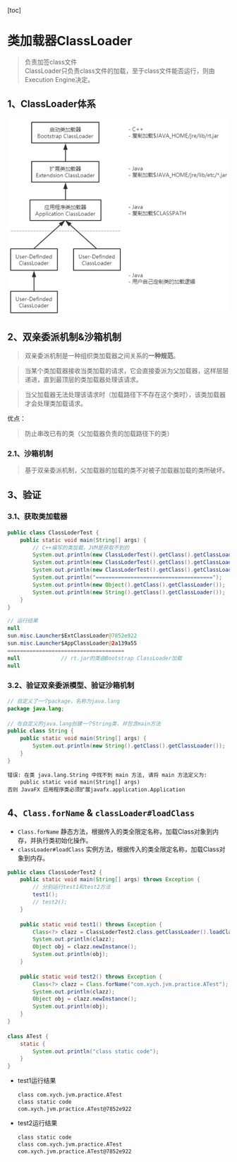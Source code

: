 [toc]

# 类加载器ClassLoader
> 负责加签class文件<br>
> ClassLoader只负责class文件的加载，至于class文件能否运行，则由Execution Engine决定。

## 1、ClassLoader体系
<div style="text-align:center">

![](../etc/ClassLoader.png)

</div>

## 2、双亲委派机制&沙箱机制
> 双亲委派机制是一种组织类加载器之间关系的<b>一种规范</b>。

> 当某个类加载器接收当类加载的请求，它会直接委派为父加载器，这样层层递进，直到最顶层的类加载器处理该请求。

> 当父加载器无法处理该请求时（加载路径下不存在这个类时），该类加载器才会处理类加载请求。

优点：
> 防止串改已有的类（父加载器负责的加载路径下的类）

### 2.1、沙箱机制
> 基于双亲委派机制，父加载器的加载的类不对被子加载器加载的类所破坏。

## 3、验证
### 3.1、获取类加载器
``` java
public class ClassLoderTest {
    public static void main(String[] args) {
        // C++编写的类加载，JVM是获取不到的
        System.out.println(new ClassLoderTest().getClass().getClassLoader().getParent().getParent());
        System.out.println(new ClassLoderTest().getClass().getClassLoader().getParent());
        System.out.println(new ClassLoderTest().getClass().getClassLoader());
        System.out.println("=====================================");
        System.out.println(new Object().getClass().getClassLoader());
        System.out.println(new String().getClass().getClassLoader());
    }
}
```
``` java
// 运行结果
null
sun.misc.Launcher$ExtClassLoader@7852e922
sun.misc.Launcher$AppClassLoader@2a139a55
=====================================
null             // rt.jar的类由Bootstrap ClassLoader加载
null
```

### 3.2、验证双亲委派模型、验证沙箱机制
``` java
// 自定义了一个package，名称为java.lang
package java.lang;

// 在自定义的java.lang创建一个String类，并包含main方法
public class String {
    public static void main(String[] args) {
        System.out.println(new String().getClass().getClassLoader());
    }
}
```
``` log
错误: 在类 java.lang.String 中找不到 main 方法, 请将 main 方法定义为:
    public static void main(String[] args)
否则 JavaFX 应用程序类必须扩展javafx.application.Application
```

## 4、`Class.forName` & `classLoader#loadClass`
- `Class.forName` 静态方法，根据传入的类全限定名称，加载Class对象到内存，并执行类初始化操作。
- `classLoader#loadClass` 实例方法，根据传入的类全限定名称，加载Class对象到内存。

``` java
public class ClassLoderTest2 {
    public static void main(String[] args) throws Exception {
        // 分别运行test1和test2方法
        test1();
        // test2();
    }

    public static void test1() throws Exception {
        Class<?> clazz = ClassLoderTest2.class.getClassLoader().loadClass("com.xych.jvm.practice.ATest");
        System.out.println(clazz);
        Object obj = clazz.newInstance();
        System.out.println(obj);
    }

    public static void test2() throws Exception {
        Class<?> clazz = Class.forName("com.xych.jvm.practice.ATest");
        System.out.println(clazz);
        Object obj = clazz.newInstance();
        System.out.println(obj);
    }
}

class ATest {
    static {
        System.out.println("class static code");
    }
}
```
- test1运行结果
    ``` log
    class com.xych.jvm.practice.ATest
    class static code
    com.xych.jvm.practice.ATest@7852e922
    ```
- test2运行结果
    ``` log
    class static code
    class com.xych.jvm.practice.ATest
    com.xych.jvm.practice.ATest@7852e922
    ```
    